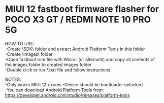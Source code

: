 # MIUI 12 fastboot firmware flasher for POCO X3 GT / REDMI NOTE 10 PRO 5G  
  
HOW TO USE:  
-Create \SDK\ folder and extract Android Platform Tools in this folder  
-Create \images\ folder  
-Open fastboot rom file with Winrar (or alternate) and copy all contents of the images folder to created images folder  
-Double click to run *.bat file and follow instructions  
  
NOTES:   
-Only works MIUI 12.x roms
-Device should be bootloader unlocked  
-You can download Android Platform Tools from: https://developer.android.com/studio/releases/platform-tools  
